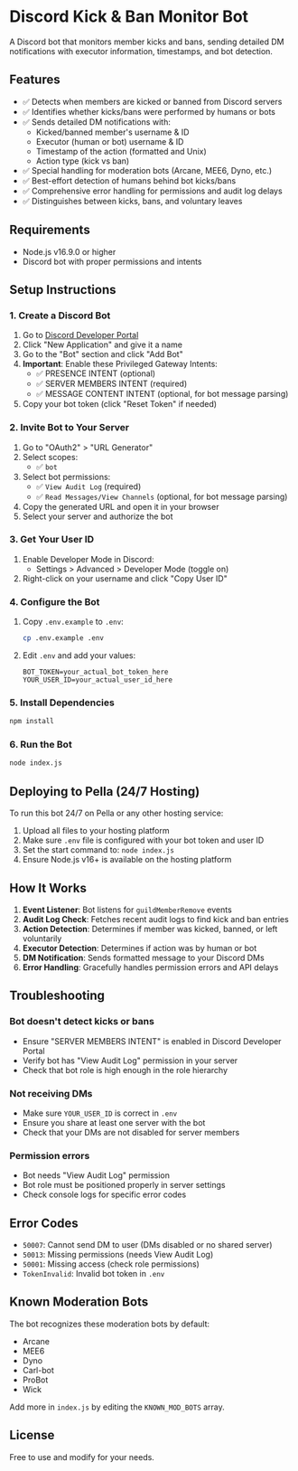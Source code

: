 # Discord Kick & Ban Monitor Bot

A Discord bot that monitors member kicks and bans, sending detailed DM notifications with executor information, timestamps, and bot detection.

## Features

- ✅ Detects when members are kicked or banned from Discord servers
- ✅ Identifies whether kicks/bans were performed by humans or bots
- ✅ Sends detailed DM notifications with:
  - Kicked/banned member's username & ID
  - Executor (human or bot) username & ID
  - Timestamp of the action (formatted and Unix)
  - Action type (kick vs ban)
- ✅ Special handling for moderation bots (Arcane, MEE6, Dyno, etc.)
- ✅ Best-effort detection of humans behind bot kicks/bans
- ✅ Comprehensive error handling for permissions and audit log delays
- ✅ Distinguishes between kicks, bans, and voluntary leaves

## Requirements

- Node.js v16.9.0 or higher
- Discord bot with proper permissions and intents

## Setup Instructions

### 1. Create a Discord Bot

1. Go to [Discord Developer Portal](https://discord.com/developers/applications)
2. Click "New Application" and give it a name
3. Go to the "Bot" section and click "Add Bot"
4. **Important**: Enable these Privileged Gateway Intents:
   - ✅ PRESENCE INTENT (optional)
   - ✅ SERVER MEMBERS INTENT (required)
   - ✅ MESSAGE CONTENT INTENT (optional, for bot message parsing)
5. Copy your bot token (click "Reset Token" if needed)

### 2. Invite Bot to Your Server

1. Go to "OAuth2" > "URL Generator"
2. Select scopes:
   - ✅ `bot`
3. Select bot permissions:
   - ✅ `View Audit Log` (required)
   - ✅ `Read Messages/View Channels` (optional, for bot message parsing)
4. Copy the generated URL and open it in your browser
5. Select your server and authorize the bot

### 3. Get Your User ID

1. Enable Developer Mode in Discord:
   - Settings > Advanced > Developer Mode (toggle on)
2. Right-click on your username and click "Copy User ID"

### 4. Configure the Bot

1. Copy `.env.example` to `.env`:
   ```bash
   cp .env.example .env
   ```

2. Edit `.env` and add your values:
   ```env
   BOT_TOKEN=your_actual_bot_token_here
   YOUR_USER_ID=your_actual_user_id_here
   ```

### 5. Install Dependencies

```bash
npm install
```

### 6. Run the Bot

```bash
node index.js
```

## Deploying to Pella (24/7 Hosting)

To run this bot 24/7 on Pella or any other hosting service:

1. Upload all files to your hosting platform
2. Make sure `.env` file is configured with your bot token and user ID
3. Set the start command to: `node index.js`
4. Ensure Node.js v16+ is available on the hosting platform

## How It Works

1. **Event Listener**: Bot listens for `guildMemberRemove` events
2. **Audit Log Check**: Fetches recent audit logs to find kick and ban entries
3. **Action Detection**: Determines if member was kicked, banned, or left voluntarily
4. **Executor Detection**: Determines if action was by human or bot
5. **DM Notification**: Sends formatted message to your Discord DMs
6. **Error Handling**: Gracefully handles permission errors and API delays

## Troubleshooting

### Bot doesn't detect kicks or bans
- Ensure "SERVER MEMBERS INTENT" is enabled in Discord Developer Portal
- Verify bot has "View Audit Log" permission in your server
- Check that bot role is high enough in the role hierarchy

### Not receiving DMs
- Make sure `YOUR_USER_ID` is correct in `.env`
- Ensure you share at least one server with the bot
- Check that your DMs are not disabled for server members

### Permission errors
- Bot needs "View Audit Log" permission
- Bot role must be positioned properly in server settings
- Check console logs for specific error codes

## Error Codes

- `50007`: Cannot send DM to user (DMs disabled or no shared server)
- `50013`: Missing permissions (needs View Audit Log)
- `50001`: Missing access (check role permissions)
- `TokenInvalid`: Invalid bot token in `.env`

## Known Moderation Bots

The bot recognizes these moderation bots by default:
- Arcane
- MEE6
- Dyno
- Carl-bot
- ProBot
- Wick

Add more in `index.js` by editing the `KNOWN_MOD_BOTS` array.

## License

Free to use and modify for your needs.
